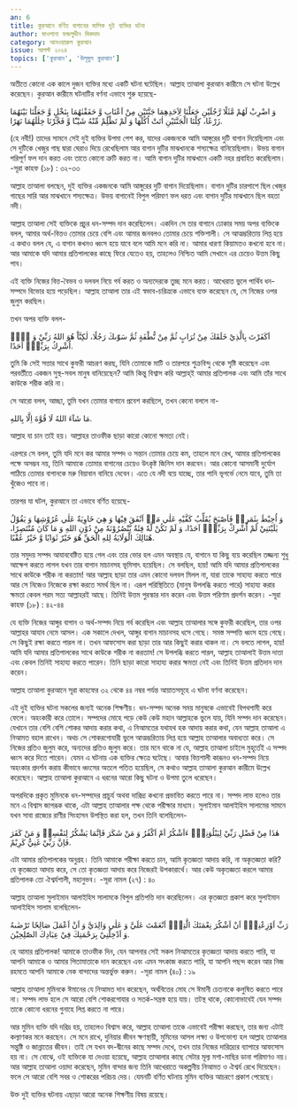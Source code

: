 ```yaml
---
an: 6
title: কুরআনে বর্ণিত বাগানের মালিক দুই ব্যক্তির ঘটনা
author: মাওলানা ফজলুদ্দীন মিকদাদ
category: আনওয়ারুল কুরআন
issue: আগস্ট ২০২৪
topics: ['কুরআন', 'উলূমুল কুরআন']
---
```


অতীতে কোনো এক কালে দুজন ব্যক্তির মধ্যে একটি ঘটনা ঘটেছিল। আল্লাহ তাআলা কুরআন কারীমে সে ঘটনা উল্লেখ করেছেন। কুরআন কারীমে ঘটনাটির বর্ণনা এভাবে শুরু হয়েছে-

وَ اضْرِبْ لَهُمْ مَّثَلًا رَّجُلَيْنِ جَعَلْنَا لِاَحَدِهِمَا جَنَّتَيْنِ مِنْ اَعْنَابٍ وَّ حَفَفْنٰهُمَا بِنَخْلٍ وَّ جَعَلْنَا بَيْنَهُمَا زَرْعًا، كِلْتَا الْجَنَّتَيْنِ اٰتَتْ اُكُلَهَا وَ لَمْ تَظْلِمْ مِّنْهُ شَيْـًٔا وَّ فَجَّرْنَا خِلٰلَهُمَا نَهَرًا.

(হে নবী!) তাদের সামনে সেই দুই ব্যক্তির উপমা পেশ কর, যাদের একজনকে আমি আঙ্গুরের দুটি বাগান দিয়েছিলাম এবং সে দুটিকে খেজুর গাছ দ্বারা ঘেরাও দিয়ে রেখেছিলাম আর বাগান দুটির মাঝখানকে শস্যক্ষেত্র বানিয়েছিলাম। উভয় বাগান পরিপূর্ণ ফল দান করত এবং তাতে কোনো ত্রুটি করত না। আমি বাগান দুটির মাঝখানে একটি নহর প্রবাহিত করেছিলাম। -সূরা কাহফ (১৮) : ৩২-৩৩

আল্লাহ তাআলা বলছেন, দুই ব্যক্তির একজনকে আমি আঙ্গুরের দুটি বাগান দিয়েছিলাম। বাগান দুটির চারপাশে ছিল খেজুর গাছের সারি আর মাঝখানে শস্যক্ষেত্র। উভয় বাগানেই বিপুল পরিমাণ ফল ধরত এবং বাগান দুটির মাঝখানে ছিল বহতা নদী।

আল্লাহ তাআলা সেই ব্যক্তিকে প্রচুর ধন-সম্পদ দান করেছিলেন। একদিন সে তার বাগানে ঢোকার সময় অপর ব্যক্তিকে বলল, আমার অর্থ-বিত্তও তোমার চেয়ে বেশি এবং আমার জনবলও তোমার চেয়ে শক্তিশালী। সে আত্মম্ভরিতায় লিপ্ত হয়ে এ কথাও বলল যে, এ বাগান কখনও ধ্বংস হয়ে যাবে বলে আমি মনে করি না। আমার ধারণা কিয়ামতও কখনো হবে না। আর আমাকে যদি আমার প্রতিপালকের কাছে ফিরে যেতেও হয়, তাহলেও নিশ্চিত আমি সেখানে এর চেয়েও উত্তম কিছু পাব।

এই ব্যক্তি নিজের বিত্ত-বৈভব ও দলবল নিয়ে গর্ব করত ও অন্যদেরকে তুচ্ছ মনে করত। আখেরাত ভুলে পার্থিব ধন-সম্পদে বিভোর হয়ে পড়েছিল। আল্লাহ তাআলা তার এই স্বভাব-চরিত্রকে এভাবে ব্যক্ত করেছেন যে, সে নিজের ওপর জুলুম করছিল।

তখন অপর ব্যক্তি বলল-

اَكَفَرْتَ بِالَّذِيْ خَلَقَكَ مِنْ تُرَابٍ ثُمَّ مِنْ نُّطْفَةٍ ثُمَّ سَوّٰىكَ رَجُلًا، لٰكِنَّاْ هُوَ اللهُ رَبِّيْ وَ لَاۤ اُشْرِكُ بِرَبِّيْۤ اَحَدًا.

তুমি কি সেই সত্তার সাথে কুফরী আচরণ করছ, যিনি তোমাকে মাটি ও তারপরে শুক্রবিন্দু থেকে সৃষ্টি করেছেন এবং পরবর্তীতে একজন সুস্থ-সবল মানুষ বানিয়েছেন? আমি কিন্তু বিশ্বাস করি আল্লাহ্ই আমার প্রতিপালক এবং আমি তাঁর সাথে কাউকে শরীক করি না।

সে আরো বলল, আচ্ছা, তুমি যখন তোমার বাগানে প্রবেশ করছিলে, তখন কেনো বললে না-

مَا شَآءَ اللهُ لَا قُوَّةَ اِلَّا بِاللهِ.

আল্লাহ যা চান তাই হয়। আল্লাহর তাওফীক ছাড়া কারো কোনো ক্ষমতা নেই।

এরপরে সে বলল, তুমি যদি মনে কর আমার সম্পদ ও সন্তান তোমার চেয়ে কম, তাহলে মনে রেখ, আমার প্রতিপালকের পক্ষে অসম্ভব নয়, তিনি আমাকে তোমার বাগানের চেয়েও উৎকৃষ্ট জিনিস দান করবেন। আর কোনো আসমানী দুর্যোগ পাঠিয়ে তোমার বাগানকে মরু বিয়াবান বানিয়ে দেবেন। এতে যে নদী বয়ে যাচ্ছে, তার পানি ভূগর্ভে নেমে যাবে, তুমি তা খুঁজেও পাবে না।

তারপর যা ঘটল, কুরআনে তা এভাবে বর্ণিত হয়েছে-

وَ اُحِيْطَ بِثَمَرِهٖ فَاَصْبَحَ يُقَلِّبُ كَفَّيْهِ عَلٰي مَاۤ اَنْفَقَ فِيْهَا وَ هِيَ خَاوِيَةٌ عَلٰي عُرُوْشِهَا وَ يَقُوْلُ يٰلَيْتَنِيْ لَمْ اُشْرِكْ بِرَبِّيْۤ اَحَدًا، وَ لَمْ تَكُنْ لَّهٗ فِئَةٌ يَّنْصُرُوْنَهٗ مِنْ دُوْنِ اللهِ وَ مَا كَانَ مُنْتَصِرًا، هُنَالِكَ الْوَلَايَةُ لِلهِ الْحَقِّ هُوَ خَيْرٌ ثَوَابًا وَّ خَيْرٌ عُقْبًا.

তার সমুদয় সম্পদ আযাববেষ্টিত হয়ে গেল এবং তার ভোর হল এমন অবস্থায় যে, বাগানে যা কিছু ব্যয় করেছিল তজ্জন্য শুধু আক্ষেপ করতে লাগল যখন তার বাগান মাচানসহ ভূমিসাৎ হয়েছিল। সে বলছিল, হায়! আমি যদি আমার প্রতিপালকের সাথে কাউকে শরীক না করতাম! আর আল্লাহ ছাড়া তার এমন কোনো দলবল মিলল না, যারা তাকে সাহায্য করতে পারে আর সে নিজেও নিজেকে রক্ষা করতে সমর্থ ছিল না। এরূপ পরিস্থিতিতে (মানুষ উপলব্ধি করতে পারে) সাহায্য করার ক্ষমতা কেবল পরম সত্য আল্লাহরই আছে। তিনিই উত্তম পুরস্কার দান করেন এবং উত্তম পরিণাম প্রদর্শন করেন। -সূরা কাহফ (১৮) : ৪২-৪৪

যে ব্যক্তি নিজের আঙ্গুর বাগান ও অর্থ-সম্পদ নিয়ে গর্ব করেছিল এবং আল্লাহ তাআলার সঙ্গে কুফরী করেছিল, তার ওপর আল্লাহর আযাব নেমে আসল। এক সকালে দেখল, আঙ্গুর বাগান মাচানসহ ধসে গেছে। সমস্ত সম্পত্তি ধ্বংস হয়ে গেছে। সে কিছুই রক্ষা করতে পারল না। তখন আফসোস করা ছাড়া তার আর কিছুই করার থাকল না। সে বলতে লাগল, হায়! আমি যদি আমার প্রতিপালকের সাথে কাউকে শরীক না করতাম! সে উপলব্ধি করতে পারল, আল্লাহ তাআলাই উত্তম দাতা এবং কেবল তিনিই সাহায্য করতে পারেন। তিনি ছাড়া কারো সাহায্য করার ক্ষমতা নেই এবং তিনিই উত্তম প্রতিদান দান করেন।

আল্লাহ তাআলা কুরআনে সূরা কাহফের ৩২ থেকে ৪৪ নম্বর পর্যন্ত আয়াতসমূহে এ ঘটনা বর্ণনা করেছেন।

এই দুই ব্যক্তির ঘটনা সকলের জন্যই অনেক শিক্ষণীয়। ধন-সম্পদ অনেক সময় মানুষকে এভাবেই বিপথগামী করে ফেলে। অহংকারী করে তোলে। সম্পদের মোহে পড়ে কেউ কেউ মহান আল্লাহকে ভুলে যায়, যিনি সম্পদ দান করেছেন। যেখানে তার বেশি বেশি শোকর আদায় করার কথা, এ নিআমতের যথাযথ হক আদায় করার কথা, যেন আল্লাহ তাআলা এ নিআমত বহাল রাখেন। অথচ সে শোকরগোযারী ভুলে আত্মম্ভরিতায় লিপ্ত হয়ে আল্লাহ তাআলার অবাধ্যতা করে। সে নিজের প্রতিও জুলুম করে, অন্যদের প্রতিও জুলুম করে। তার মনে থাকে না যে, আল্লাহ তাআলা চাইলে মুহূর্তেই এ সম্পদ ধ্বংস করে দিতে পারেন। যেমন এ ঘটনায় এক ব্যক্তির ক্ষেত্রে ঘটেছে। আবার বিত্তশালী কারূনও ধন-সম্পদ নিয়ে অহংকার প্রদর্শন করায় কীভাবে ধ্বংসের অতলে পতিত হয়েছিল, সে কথাও আল্লাহ তাআলা কুরআন কারীমে উল্লেখ করেছেন। আল্লাহ তাআলা কুরআনে এ ধরনের আরো কিছু ঘটনা ও উপমা তুলে ধরেছেন।

অপরদিকে প্রকৃত মুমিনকে ধন-সম্পদের প্রাচুর্য অথবা দারিদ্র্য কখনো প্রভাবিত করতে পারে না। সম্পদ লাভ হলেও তার মনে এ বিশ্বাস জাগরূক থাকে, এটা আল্লাহ তাআলার পক্ষ থেকে পরীক্ষার মাধ্যম। সুলাইমান আলাইহিস সালামের সামনে যখন সাবা রাজ্যের রাণীর সিংহাসন উপস্থিত করা হল, তখন তিনি বলেছিলেন-

هٰذَا مِنْ فَضْلِ رَبِّيْ لِيَبْلُوَنِيْۤ ءَاَشْكُرُ اَمْ اَكْفُرُ وَ مَنْ شَكَرَ فَاِنَّمَا يَشْكُرُ لِنَفْسِهٖ وَ مَنْ كَفَرَ فَاِنَّ رَبِّيْ غَنِيٌّ كَرِيْمٌ.

এটা আমার প্রতিপালকের অনুগ্রহ। তিনি আমাকে পরীক্ষা করতে চান, আমি কৃতজ্ঞতা আদায় করি, না অকৃতজ্ঞতা করি? যে কৃতজ্ঞতা আদায় করে, সে তো কৃতজ্ঞতা আদায় করে নিজেরই উপকারার্থে। আর কেউ অকৃতজ্ঞতা করলে আমার প্রতিপালক তো ঐশ্বর্যশালী, মহানুভব। -সূরা নামল (২৭) : ৪০

আল্লাহ তাআলা সুলাইমান আলাইহিস সালামকে বিপুল প্রতিপত্তি দান করেছিলেন। এর কৃতজ্ঞতা প্রকাশ করে সুলাইমান আলাইহিস সালাম বলেছিলেন-

رَبِّ اَوْزِعْنِيْۤ اَنْ اَشْكُرَ نِعْمَتَكَ الَّتِيْۤ اَنْعَمْتَ عَلَيَّ وَ عَلٰي وَالِدَيَّ وَ اَنْ اَعْمَلَ صَالِحًا تَرْضٰىهُ وَ اَدْخِلْنِيْ بِرَحْمَتِكَ فِيْ عِبَادِكَ الصّٰلِحِيْنَ.

হে আমার প্রতিপালক! আমাকে তাওফীক দিন, যেন আপনার সেই সকল নিআমতের কৃতজ্ঞতা আদায় করতে পারি, যা আপনি আমাকে ও আমার পিতামাতাকে দান করেছেন এবং এমন সৎকাজ করতে পারি, যা আপনি পছন্দ করেন আর নিজ রহমতে আপনি আমাকে নেক বান্দাদের অন্তর্ভুক্ত করুন। -সূরা নামল (৪০) : ১৯

আল্লাহ তাআলা মুমিনকে ঈমানের যে নিআমত দান করেছেন, অর্থবিত্তের মোহ সে ঈমানী চেতনাকে কলুষিত করতে পারে না। সম্পদ লাভ হলে সে আরো বেশি শোকরগোযার ও সতর্ক-সন্ত্রস্ত হয়ে যায়। তটস্থ থাকে, কোনোভাবেই যেন সম্পদ তাকে কোনো ধরনের গুনাহে লিপ্ত করতে না পারে।

আর মুমিন ব্যক্তি যদি দরিদ্র হয়, তাহলেও বিশ্বাস করে, আল্লাহ তাআলা তাকে এভাবেই পরীক্ষা করছেন, তার জন্য এটাই কল্যাণকর মনে করছেন। সে মনে রাখে, দুনিয়ার জীবন ক্ষণস্থায়ী, মুমিনের আসল লক্ষ্য ও উপভোগ্য হল আল্লাহ তাআলার সন্তুষ্টি ও জান্নাতের জীবন। তাই সে যখন বদ-দ্বীনের কাছে সম্পদ দেখে, তখন তার নিজের দারিদ্র্যের ব্যাপারে আফসোস হয় না। সে বোঝে, ওই ব্যক্তিকে যা দেওয়া হয়েছে, আল্লাহ তাআলার কাছে সেটার মূল্য মশা-মাছির ডানা পরিমাণও নয়। আর আল্লাহ তাআলা ওয়াদা করেছেন, মুমিন বান্দার জন্য তিনি আখেরাতে অকল্পনীয় নিআমত ও ঐশ্বর্য রেখে দিয়েছেন। ফলে সে আরো বেশি সবর ও শোকরের পরিচয় দেয়। যেমনটি বর্ণিত ঘটনায় মুমিন ব্যক্তির আচরণে প্রকাশ পেয়েছে।

উক্ত দুই ব্যক্তির ঘটনায় এছাড়া আরো অনেক শিক্ষণীয় বিষয় রয়েছে। 